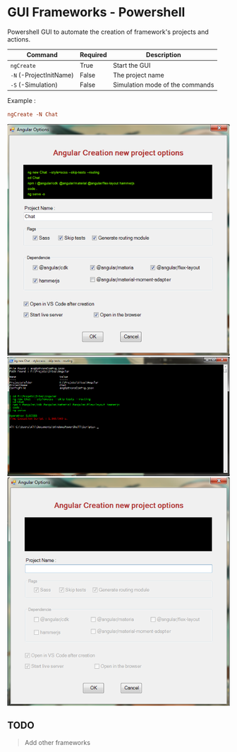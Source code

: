 # GUI Frameworks - Powershell

Powershell GUI to automate the creation of framework's projects and actions.

|Command|Required|Description|
|-------|--------|-----------|
|`ngCreate`|True|Start the GUI|
|`-N` (-ProjectInitName)|False|The project name|
|`-S` (-Simulation)|False|Simulation mode of the commands|

Example :

```ini
ngCreate -N Chat
```

![Angular GUI](./assets/img/angular.png)
![Powershell Command](./assets/img/PSCmd.png)
![Angular GUI Disabled](./assets/img/angular_disabled.png)

## TODO

> Add other frameworks